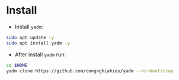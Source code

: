 # Install

- Install `yadm`:

```sh
sudo apt update -y
sudo apt install yadm -y
```

- After install `yadm` run:

```sh
cd $HOME
yadm clone https://github.com/congnghiahieu/yadm --no-bootstrap
```
